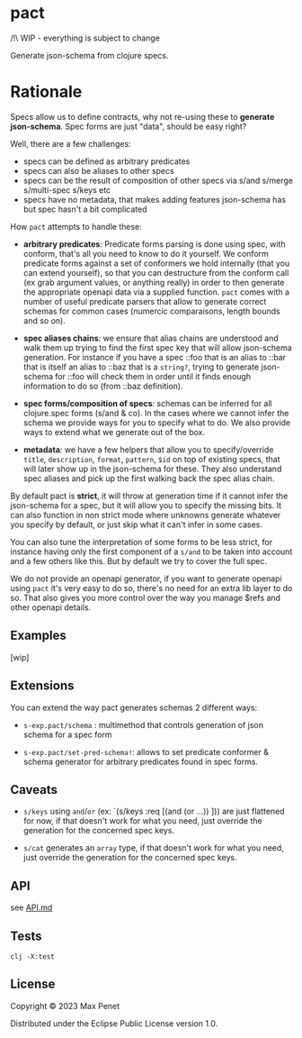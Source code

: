 # pact

/!\ WIP - everything is subject to change

Generate json-schema  from clojure specs.

# Rationale

Specs allow us to define contracts, why not re-using these to **generate
json-schema**. Spec forms are just "data", should be easy right?

Well, there are a few challenges:
* specs can be defined as arbitrary predicates
* specs can also be aliases to other specs
* specs can be the result of composition of other specs via s/and s/merge
  s/multi-spec s/keys etc
* specs have no metadata, that makes adding features json-schema has but spec
  hasn't a bit complicated

How `pact` attempts to handle these:

* **arbitrary predicates**: Predicate forms parsing is done using spec, with
  conform, that's all you need to know to do it yourself. We conform predicate
  forms against a set of conformers we hold internally (that you can extend
  yourself), so that you can destructure from the conform call (ex grab argument
  values, or anything really) in order to then generate the appropriate openapi
  data via a supplied function. `pact` comes with a number of useful predicate
  parsers that allow to generate correct schemas for common cases (numercic
  comparaisons, length bounds and so on).
  
* **spec aliases chains**: we ensure that alias chains are understood and walk them
  up trying to find the first spec key that will allow json-schema
  generation. For instance if you have a spec ::foo that is an alias to ::bar
  that is itself an alias to ::baz that is a `string?`, trying to generate
  json-schema for ::foo will check them in order until it finds enough
  information to do so (from ::baz definition).
  
* **spec forms/composition of specs**: schemas can be inferred for all
  clojure.spec forms (s/and & co). In the cases where we cannot infer the schema
  we provide ways for you to specify what to do. We also provide ways to extend
  what we generate out of the box.
  
* **metadata**: we have a few helpers that allow you to specify/override
  `title`, `description`, `format`, `pattern`, `$id` on top of existing specs,
  that will later show up in the json-schema for these. They also understand
  spec aliases and pick up the first walking back the spec alias chain.
  
By default pact is **strict**, it will throw at generation time if it cannot
infer the json-schema for a spec, but it will allow you to specify the missing
bits.
It can also function in non strict mode where unknowns generate
whatever you specify by default, or just skip what it can't infer in some cases. 

You can also tune the interpretation of some forms to be less strict, for
instance having only the first component of a `s/and` to be taken into account
and a few others like this. But by default we try to cover the full spec.

We do not provide an openapi generator, if you want to generate openapi using
`pact` it's very easy to do so, there's no need for an extra lib layer to do
so. That also gives you more control over the way you manage $refs and other
openapi details.

## Examples

[wip]

## Extensions

You can extend the way pact generates schemas 2 different ways:

* `s-exp.pact/schema` : multimethod that controls generation of json schema for
  a spec form

* `s-exp.pact/set-pred-schema!`: allows to set predicate conformer & schema
  generator for arbitrary predicates found in spec forms.

## Caveats

* `s/keys` using `and`/`or` (ex: `(s/keys :req [(and (or ...)) ])) are just
  flattened for now, if that doesn't work for what you need, just override the
  generation for the concerned spec keys.

* `s/cat` generates an `array` type, if that doesn't work for what you need,
  just override the generation for the concerned spec keys.

## API 

see [API.md](API.md)

## Tests

`clj -X:test`

## License 

Copyright © 2023 Max Penet

Distributed under the Eclipse Public License version 1.0.
